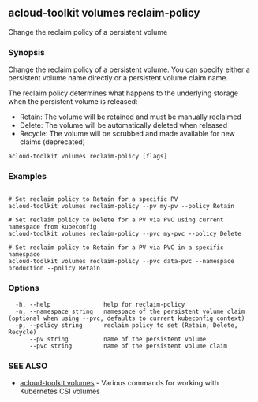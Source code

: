 ## acloud-toolkit volumes reclaim-policy

Change the reclaim policy of a persistent volume

### Synopsis

Change the reclaim policy of a persistent volume. You can specify either a persistent volume name directly or a persistent volume claim name.

The reclaim policy determines what happens to the underlying storage when the persistent volume is released:
- Retain: The volume will be retained and must be manually reclaimed
- Delete: The volume will be automatically deleted when released
- Recycle: The volume will be scrubbed and made available for new claims (deprecated)

```
acloud-toolkit volumes reclaim-policy [flags]
```

### Examples

```

# Set reclaim policy to Retain for a specific PV
acloud-toolkit volumes reclaim-policy --pv my-pv --policy Retain

# Set reclaim policy to Delete for a PV via PVC using current namespace from kubeconfig
acloud-toolkit volumes reclaim-policy --pvc my-pvc --policy Delete

# Set reclaim policy to Retain for a PV via PVC in a specific namespace
acloud-toolkit volumes reclaim-policy --pvc data-pvc --namespace production --policy Retain

```

### Options

```
  -h, --help               help for reclaim-policy
  -n, --namespace string   namespace of the persistent volume claim (optional when using --pvc, defaults to current kubeconfig context)
  -p, --policy string      reclaim policy to set (Retain, Delete, Recycle)
      --pv string          name of the persistent volume
      --pvc string         name of the persistent volume claim
```

### SEE ALSO

* [acloud-toolkit volumes](acloud-toolkit_volumes.md)	 - Various commands for working with Kubernetes CSI volumes


